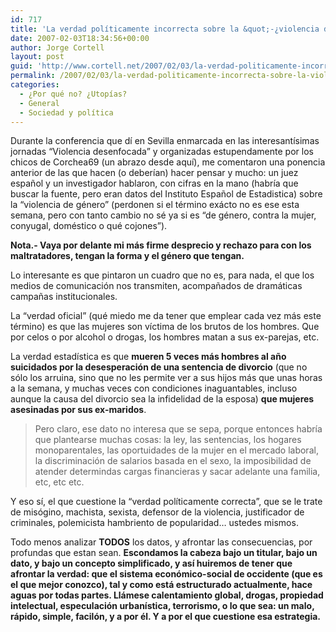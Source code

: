 ```yaml
---
id: 717
title: 'La verdad polí­ticamente incorrecta sobre la &quot;-¿violencia de género?&quot;'
date: 2007-02-03T18:34:56+00:00
author: Jorge Cortell
layout: post
guid: 'http://www.cortell.net/2007/02/03/la-verdad-politicamente-incorrecta-sobre-la-%c2%bfviolencia-de-genero/'
permalink: /2007/02/03/la-verdad-politicamente-incorrecta-sobre-la-violencia-de-genero/
categories:
  - ¿Por qué no? ¿Utopías?
  - General
  - Sociedad y polí­tica
---
```

Durante la conferencia que dí­ en Sevilla enmarcada en las interesantí­simas jornadas &#8220;Violencia desenfocada&#8221; y organizadas estupendamente por los chicos de Corchea69 (un abrazo desde aquí­), me comentaron una ponencia anterior de las que hacen (o deberí­an) hacer pensar y mucho: un juez español y un investigador hablaron, con cifras en la mano (habrí­a que buscar la fuente, pero eran datos del Instituto Español de Estadistica) sobre la &#8220;violencia de género&#8221; (perdonen si el término exácto no es ese esta semana, pero con tanto cambio no sé ya si es &#8220;de género, contra la mujer, conyugal, doméstico o qué cojones&#8221;).

**Nota.- Vaya por delante mi más firme desprecio y rechazo para con los maltratadores, tengan la forma y el género que tengan.**

Lo interesante es que pintaron un cuadro que no es, para nada, el que los medios de comunicación nos transmiten, acompañados de dramáticas campañas institucionales.

La &#8220;verdad oficial&#8221; (qué miedo me da tener que emplear cada vez más este término) es que las mujeres son ví­ctima de los brutos de los hombres. Que por celos o por alcohol o drogas, los hombres matan a sus ex-parejas, etc.

La verdad estadí­stica es que **mueren 5 veces más hombres al año suicidados por la desesperación de una sentencia de divorcio** (que no sólo los arruina, sino que no les permite ver a sus hijos más que unas horas a la semana, y muchas veces con condiciones inaguantables, incluso aunque la causa del divorcio sea la infidelidad de la esposa) **que mujeres asesinadas por sus ex-maridos**.

> Pero claro, ese dato no interesa que se sepa, porque entonces habrí­a que plantearse muchas cosas: la ley, las sentencias, los hogares monoparentales, las oportuidades de la mujer en el mercado laboral, la discriminación de salarios basada en el sexo, la imposibilidad de atender determindas cargas financieras y sacar adelante una familia, etc, etc etc.

Y eso sí­, el que cuestione la &#8220;verdad polí­ticamente correcta&#8221;, que se le trate de misógino, machista, sexista, defensor de la violencia, justificador de criminales, polemicista hambriento de popularidad&#8230; ustedes mismos.

Todo menos analizar **TODOS** los datos, y afrontar las consecuencias, por profundas que estan sean. **Escondamos la cabeza bajo un titular, bajo un dato, y bajo un concepto simplificado, y así­ huiremos de tener que afrontar la verdad: que el sistema económico-social de occidente (que es el que mejor conozco), tal y como está estructurado actualmente, hace aguas por todas partes. Llámese calentamiento global, drogas, propiedad intelectual, especulación urbaní­stica, terrorismo, o lo que sea: un malo, rápido, simple, facilón, y a por él. Y a por el que cuestione esa estrategia.**